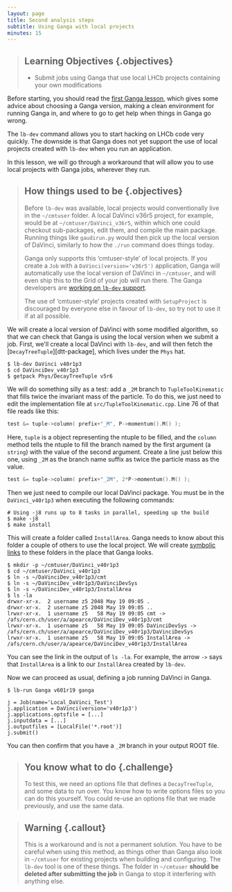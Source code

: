 ```yaml
---
layout: page
title: Second analysis steps
subtitle: Using Ganga with local projects
minutes: 15
---
```


> ## Learning Objectives {.objectives}
>
> * Submit jobs using Ganga that use local LHCb projects containing your own 
>   modifications

Before starting, you should read the [first Ganga lesson][first-ganga], which 
gives some advice about choosing a Ganga version, making a clean environment 
for running Ganga in, and where to go to get help when things in Ganga go 
wrong.

The `lb-dev` command allows you to start hacking on LHCb code very quickly. The 
downside is that Ganga does not yet support the use of local projects created 
with `lb-dev` when you run an application.

In this lesson, we will go through a workaround that will allow you to use 
local projects with Ganga jobs, wherever they run.

> ## How things used to be {.objectives}
>
> Before `lb-dev` was available, local projects would conventionally live in 
> the `~/cmtuser` folder. A local DaVinci v36r5 project, for example, would be 
> at `~/cmtuser/DaVinci_v36r5`, within which one could checkout sub-packages, 
> edit them, and compile the main package. Running things like `gaudirun.py` 
> would then pick up the local version of DaVinci, similarly to how the `./run` 
> command does things today.
>
> Ganga only supports this ‘cmtuser-style’ of local projects. If you create a 
> `Job` with a `DaVinci(version='v36r5')` application, Ganga will automatically 
> use the local version of DaVinci in `~/cmtuser`, and will even ship this to 
> the Grid of your job will run there. The Ganga developers are [working on 
> `lb-dev` support][ganga-lbdev].
>
> The use of ‘cmtuser-style’ projects created with `SetupProject` is 
> discouraged by everyone else in favour of `lb-dev`, so try not to use it if 
> at all possible.

We will create a local version of DaVinci with some modified algorithm, so that 
we can check that Ganga is using the local version when we submit a job.
First, we'll create a local DaVinci with `lb-dev`, and will then fetch the 
[`DecayTreeTuple`][dtt-package], which lives under the `Phys` hat.

```shell
$ lb-dev DaVinci v40r1p3
$ cd DaVinciDev_v40r1p3
$ getpack Phys/DecayTreeTuple v5r6
```

We will do something silly as a test: add a `_2M` branch to 
`TupleToolKinematic` that fills twice the invariant mass of the particle. To do 
this, we just need to edit the implementation file at 
`src/TupleToolKinematic.cpp`.
Line 76 of that file reads like this:

```cpp
test &= tuple->column( prefix+"_M", P->momentum().M() );
```

Here, `tuple` is a object representing the ntuple to be filled, and the 
`column` method tells the ntuple to fill the branch named by the first argument 
(a `string`) with the value of the second argument.
Create a line just below this one, using `_2M` as the branch name suffix as 
twice the particle mass as the value.

```cpp
test &= tuple->column( prefix+"_2M", 2*P->momentum().M() );
```

Then we just need to compile our local DaVinci package. You must be in the 
`DaVinci_v40r1p3` when executing the following commands:

```shell
# Using -j8 runs up to 8 tasks in parallel, speeding up the build
$ make -j8
$ make install
```

This will create a folder called `InstallArea`. Ganga needs to 
know about this folder a couple of others to use the local project. We will create [symbolic links][symlink] 
to these folders in the place that Ganga looks.

```shell
$ mkdir -p ~/cmtuser/DaVinci_v40r1p3
$ cd ~/cmtuser/DaVinci_v40r1p3
$ ln -s ~/DaVinciDev_v40r1p3/cmt
$ ln -s ~/DaVinciDev_v40r1p3/DaVinciDevSys
$ ln -s ~/DaVinciDev_v40r1p3/InstallArea
$ ls -la
drwxr-xr-x.  2 username z5 2048 May 19 09:05 .
drwxr-xr-x.  2 username z5 2048 May 19 09:05 ..
lrwxr-xr-x.  1 username z5   58 May 19 09:05 cmt -> /afs/cern.ch/user/a/apearce/DaVinciDev_v40r1p3/cmt
lrwxr-xr-x.  1 username z5   58 May 19 09:05 DaVinciDevSys -> /afs/cern.ch/user/a/apearce/DaVinciDev_v40r1p3/DaVinciDevSys
lrwxr-xr-x.  1 username z5   58 May 19 09:05 InstallArea -> /afs/cern.ch/user/a/apearce/DaVinciDev_v40r1p3/InstallArea
```

You can see the link in the output of `ls -la`. For example, the arrow `->` 
says that `InstallArea` is a link to our `InstallArea` created by `lb-dev`.

Now we can proceed as usual, defining a job running DaVinci in Ganga.

```shell
$ lb-run Ganga v601r19 ganga
```

```
j = Job(name='Local_DaVinci_Test')
j.application = DaVinci(version='v40r1p3')
j.applications.optsfile = [...]
j.inputdata = [...]
j.outputfiles = [LocalFile('*.root')]
j.submit()
```

You can then confirm that you have a `_2M` branch in your output ROOT file.

> ## You know what to do {.challenge}
>
> To test this, we need an options file that defines a `DecayTreeTuple`, and 
> some data to run over. You know how to write options files so you can do this 
> yourself. You could re-use an options file that we made previously, and use 
> the same data.

> ## Warning {.callout}
>
> This is a workaround and is not a permanent solution. You have to be careful 
> when using this method, as things other than Ganga also look in `~/cmtuser` 
> for existing projects when building and configuring. The `lb-dev` tool is one 
> of these things. The folder in `~/cmtuser` **should be deleted after 
> submitting the job** in Ganga to stop it interfering with anything else.

[first-ganga]: 01-managing-files-with-ganga.html
[ganga-lbdev]: https://github.com/ganga-devs/ganga/issues/73
[symlink]: https://kb.iu.edu/d/abbe
